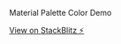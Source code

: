 Material Palette Color Demo

[View on StackBlitz ⚡️](https://stackblitz.com/edit/vibrantjs-ejemplo)
